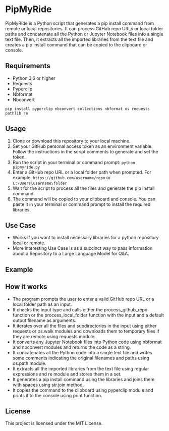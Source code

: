# PipMyRide

PipMyRide is a Python script that generates a pip install command from remote or local repositories. It can process GitHub repo URLs or local folder paths and concatenate all the Python or Jupyter Notebook files into a single text file. Then, it extracts all the imported libraries from the text file and creates a pip install command that can be copied to the clipboard or console.

## Requirements

- Python 3.6 or higher
- Requests
- Pyperclip
- Nbformat
- Nbconvert
```
pip install pyperclip nbconvert collections nbformat os requests pathlib re
```
## Usage

1. Clone or download this repository to your local machine.
2. Set your GitHub personal access token as an environment variable. Follow the instructions in the script comments to generate and set the token.
3. Run the script in your terminal or command prompt: `python pipmyride.py`
4. Enter a GitHub repo URL or a local folder path when prompted. For example: `https://github.com/username/repo` or `C:\Users\username\folder`
5. Wait for the script to process all the files and generate the pip install command.
6. The command will be copied to your clipboard and console. You can paste it in your terminal or command prompt to install the required libraries.

## Use Case

- Works if you want to install necessary libraries for a python repository local or remote.
- More interesting Use Case is as a succinct way to pass information about a Repository to a Large Language Model for Q&A.

## Example


## How it works

- The program prompts the user to enter a valid GitHub repo URL or a local folder path as an input.
- It checks the input type and calls either the process_github_repo function or the process_local_folder function with the input and a default output filename as arguments.
- It iterates over all the files and subdirectories in the input using either requests or os.walk modules and downloads them to temporary files if they are remote using requests module.
- It converts any Jupyter Notebook files into Python code using nbformat and nbconvert modules and returns the code as a string.
- It concatenates all the Python code into a single text file and writes some comments indicating the original filenames and paths using os.path module.
- It extracts all the imported libraries from the text file using regular expressions and re module and stores them in a set.
- It generates a pip install command using the libraries and joins them with spaces using str.join method.
- It copies the command to the clipboard using pyperclip module and prints it to the console using print function.

## License

This project is licensed under the MIT License.
